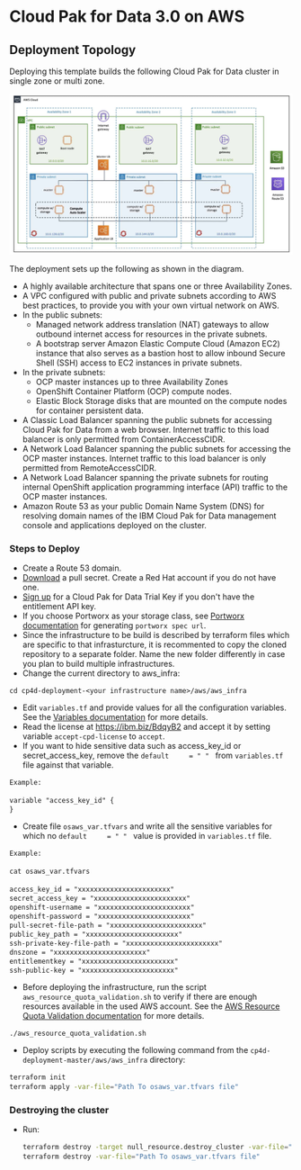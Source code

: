 
# Cloud Pak for Data 3.0 on AWS

## Deployment Topology

Deploying this template builds the following Cloud Pak for Data cluster in single zone or multi zone.

![Alt text](images/aws-multi-zone.jpg)

The deployment sets up the following as shown in the diagram.
 - A highly available architecture that spans one or three Availability Zones.
 - A VPC configured with public and private subnets according to AWS best practices, to provide you with your own virtual network on AWS.
 - In the public subnets:
   - Managed network address translation (NAT) gateways to allow outbound internet access for resources in the private subnets.
   - A bootstrap server Amazon Elastic Compute Cloud (Amazon EC2) instance that also serves as a bastion host to allow inbound Secure Shell (SSH) access to EC2 instances in private subnets.
 - In the private subnets:
   - OCP master instances up to three Availability Zones
   - OpenShift Container Platform (OCP) compute nodes.
   - Elastic Block Storage disks that are mounted on the compute nodes for container persistent data.
 - A Classic Load Balancer spanning the public subnets for accessing Cloud Pak for Data from a web browser. Internet traffic to this load balancer is only permitted from ContainerAccessCIDR.
 - A Network Load Balancer spanning the public subnets for accessing the OCP master instances. Internet traffic to this load balancer is only permitted from RemoteAccessCIDR.
 - A Network Load Balancer spanning the private subnets for routing internal OpenShift application programming interface (API) traffic to the OCP master instances.
 - Amazon Route 53 as your public Domain Name System (DNS) for resolving domain names of the IBM Cloud Pak for Data management console and applications deployed on the cluster.


### Steps to Deploy

* Create a Route 53 domain.
* [Download](https://cloud.redhat.com/openshift/install/pull-secret) a pull secret. Create a Red Hat account if you do not have one.
* [Sign up](https://www.ibm.com/account/reg/us-en/signup?formid=urx-42212) for a Cloud Pak for Data Trial Key if you don't have the entitlement API key.
* If you choose Portworx as your storage class, see [Portworx documentation](PORTWORX.md) for generating `portworx spec url`.
* Since the infrastructure to be build is described by terraform files which are specific to that infrasturcture, it is recommented to copy the cloned repository to a separate folder.
   Name the new folder differently in case you plan to build multiple infrastructures.
* Change the current directory to aws_infra:
```
cd cp4d-deployment-<your infrastructure name>/aws/aws_infra
```
* Edit `variables.tf` and provide values for all the configuration variables. See the [Variables documentation](VARIABLES.md) for more details.
* Read the license at https://ibm.biz/BdqyB2 and accept it by setting variable `accept-cpd-license` to `accept`.
* If you want to hide sensitive data such as access_key_id or secret_access_key, remove the `default     = " " ` from `variables.tf` file against that variable.
```
Example:

variable "access_key_id" {
}
```
* Create file `osaws_var.tfvars` and write all the sensitive variables for which no `default     = " " ` value is provided in `variables.tf` file.
```
Example:

cat osaws_var.tfvars

access_key_id = "xxxxxxxxxxxxxxxxxxxxxxx"
secret_access_key = "xxxxxxxxxxxxxxxxxxxxxxx"
openshift-username = "xxxxxxxxxxxxxxxxxxxxxxx"
openshift-password = "xxxxxxxxxxxxxxxxxxxxxxx"
pull-secret-file-path = "xxxxxxxxxxxxxxxxxxxxxxx"
public_key_path = "xxxxxxxxxxxxxxxxxxxxxxx"
ssh-private-key-file-path = "xxxxxxxxxxxxxxxxxxxxxxx"
dnszone = "xxxxxxxxxxxxxxxxxxxxxxx"
entitlementkey = "xxxxxxxxxxxxxxxxxxxxxxx"
ssh-public-key = "xxxxxxxxxxxxxxxxxxxxxxx"
```
* Before deploying the infrastructure, run the script `aws_resource_quota_validation.sh` to verify if there are enough resources available in the used AWS account.
   See the [AWS Resource Quota Validation documentation](AWS-RESOURCE-QUOTA-VALIDATION.md) for more details.
```
./aws_resource_quota_validation.sh
```
* Deploy scripts by executing the following command from the `cp4d-deployment-master/aws/aws_infra` directory:
```bash
terraform init
terraform apply -var-file="Path To osaws_var.tfvars file"
```


### Destroying the cluster
* Run:
  ```bash
  terraform destroy -target null_resource.destroy_cluster -var-file="Path To osaws_var.tfvars file"
  terraform destroy -var-file="Path To osaws_var.tfvars file"
  ```
